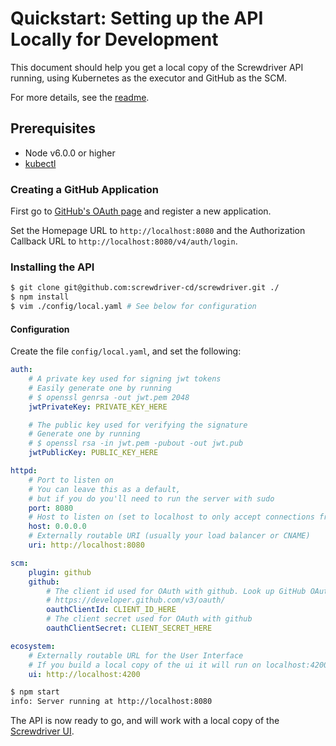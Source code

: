 # Quickstart: Setting up the API Locally for Development

This document should help you get a local copy of the Screwdriver API running, using Kubernetes as the executor and GitHub as the SCM.

For more details, see the [readme](https://github.com/screwdriver-cd/screwdriver#screwdriver-api).

## Prerequisites
- Node v6.0.0 or higher
- [kubectl](https://kubernetes.io/docs/tasks/kubectl/install/)

### Creating a GitHub Application

First go to [GitHub's OAuth page](https://github.com/settings/developers) and register a new application.

Set the Homepage URL to `http://localhost:8080` and the Authorization Callback URL to `http://localhost:8080/v4/auth/login`.

### Installing the API

```bash
$ git clone git@github.com:screwdriver-cd/screwdriver.git ./
$ npm install
$ vim ./config/local.yaml # See below for configuration
```

#### Configuration

Create the file `config/local.yaml`, and set the following:

```yaml
auth:
    # A private key used for signing jwt tokens
    # Easily generate one by running
    # $ openssl genrsa -out jwt.pem 2048
    jwtPrivateKey: PRIVATE_KEY_HERE

    # The public key used for verifying the signature
    # Generate one by running
    # $ openssl rsa -in jwt.pem -pubout -out jwt.pub
    jwtPublicKey: PUBLIC_KEY_HERE

httpd:
    # Port to listen on
    # You can leave this as a default,
    # but if you do you'll need to run the server with sudo
    port: 8080
    # Host to listen on (set to localhost to only accept connections from this machine)
    host: 0.0.0.0
    # Externally routable URI (usually your load balancer or CNAME)
    uri: http://localhost:8080

scm:
    plugin: github
    github:
        # The client id used for OAuth with github. Look up GitHub OAuth for details
        # https://developer.github.com/v3/oauth/
        oauthClientId: CLIENT_ID_HERE
        # The client secret used for OAuth with github
        oauthClientSecret: CLIENT_SECRET_HERE

ecosystem:
    # Externally routable URL for the User Interface
    # If you build a local copy of the ui it will run on localhost:4200
    ui: http://localhost:4200
```

```bash
$ npm start
info: Server running at http://localhost:8080
```

The API is now ready to go, and will work with a local copy of the [Screwdriver UI](https://github.com/screwdriver-cd/ui#screwdriver-ui).
